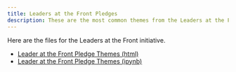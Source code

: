 ```yaml
---
title: Leaders at the Front Pledges
description: These are the most common themes from the Leaders at the Front pledges from LCLD Members.
---
```


Here are the files for the Leaders at the Front initiative.
- [Leader at the Front Pledge Themes (html)](LatFront2.html)
- [Leader at the Front Pledge Themes (ipynb)](LatFront2.ipynb)
